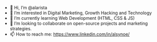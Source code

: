 - 👋 Hi, I’m @alarista
- 👀 I’m interested in Digital Marketing, Growth Hacking and Technology
- 🌱 I’m currently learning Web Development (HTML, CSS & JS)
- 💞️ I’m looking to collaborate on open-source projects and marketing strategies.
- 📫 How to reach me: https://www.linkedin.com/in/alsynoe/

<!---
alarista/alarista is a ✨ special ✨ repository because its `README.md` (this file) appears on your GitHub profile.
You can click the Preview link to take a look at your changes.
--->
